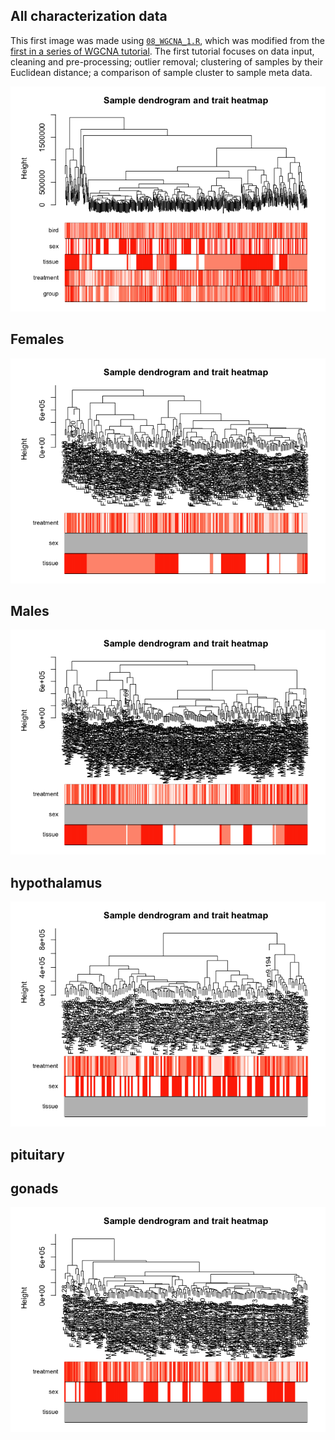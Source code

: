 All characterization data
-------------------------

This first image was made using
[`08_WGCNA_1.R`](https://github.com/macmanes-lab/DoveParentsRNAseq/blob/master/analysis/08_WGCNA_1.R),
which was modified from the [first in a series of WGCNA
tutorial](https://horvath.genetics.ucla.edu/html/CoexpressionNetwork/Rpackages/WGCNA/Tutorials/Consensus-DataInput.R).
The first tutorial focuses on data input, cleaning and pre-processing;
outlier removal; clustering of samples by their Euclidean distance; a
comparison of sample cluster to sample meta data.

![](../figures/wgcna/wgcna-1.png)

Females
-------

![](../figures/wgcna/wgcna-female-1.png)

Males
-----

![](../figures/wgcna/wgcna-male-1.png)

hypothalamus
------------

![](../figures/wgcna/wgcna-hyp-1.png)

pituitary
---------

gonads
------

![](../figures/wgcna/wgcna-gon-1.png)
